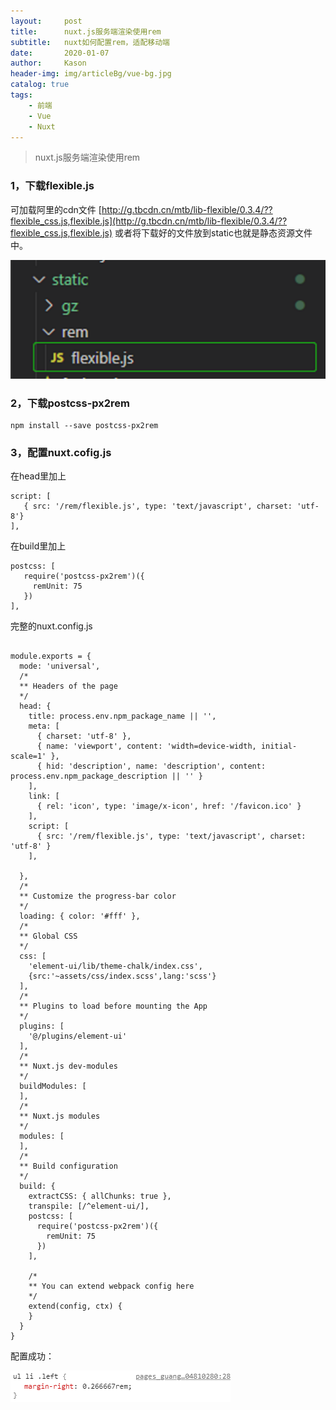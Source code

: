 ```yaml
---
layout:     post
title:      nuxt.js服务端渲染使用rem
subtitle:   nuxt如何配置rem，适配移动端
date:       2020-01-07
author:     Kason
header-img: img/articleBg/vue-bg.jpg
catalog: true
tags:
    - 前端
    - Vue
    - Nuxt
---
```


>nuxt.js服务端渲染使用rem


### 1，下载flexible.js
可加载阿里的cdn文件 [http://g.tbcdn.cn/mtb/lib-flexible/0.3.4/??flexible_css.js,flexible.js](http://g.tbcdn.cn/mtb/lib-flexible/0.3.4/??flexible_css.js,flexible.js)
或者将下载好的文件放到static也就是静态资源文件中。


![20200107102912.png](https://raw.githubusercontent.com/718087538/718087538.github.io/master/img/20200107102912.png)



### 2，下载postcss-px2rem
```
npm install --save postcss-px2rem
```

### 3，配置nuxt.cofig.js
在head里加上
```
script: [
   { src: '/rem/flexible.js', type: 'text/javascript', charset: 'utf-8'}
],
```
在build里加上
```
postcss: [
   require('postcss-px2rem')({
     remUnit: 75
   })
],
```
完整的nuxt.config.js
```

module.exports = {
  mode: 'universal',
  /*
  ** Headers of the page
  */
  head: {
    title: process.env.npm_package_name || '',
    meta: [
      { charset: 'utf-8' },
      { name: 'viewport', content: 'width=device-width, initial-scale=1' },
      { hid: 'description', name: 'description', content: process.env.npm_package_description || '' }
    ],
    link: [
      { rel: 'icon', type: 'image/x-icon', href: '/favicon.ico' }
    ],
    script: [
      { src: '/rem/flexible.js', type: 'text/javascript', charset: 'utf-8' }
    ],

  },
  /*
  ** Customize the progress-bar color
  */
  loading: { color: '#fff' },
  /*
  ** Global CSS
  */
  css: [
    'element-ui/lib/theme-chalk/index.css',
    {src:'~assets/css/index.scss',lang:'scss'}
  ],
  /*
  ** Plugins to load before mounting the App
  */
  plugins: [
    '@/plugins/element-ui'
  ],
  /*
  ** Nuxt.js dev-modules
  */
  buildModules: [
  ],
  /*
  ** Nuxt.js modules
  */
  modules: [
  ],
  /*
  ** Build configuration
  */
  build: {
    extractCSS: { allChunks: true },
    transpile: [/^element-ui/],
    postcss: [
      require('postcss-px2rem')({
        remUnit: 75
      })
    ],

    /*
    ** You can extend webpack config here
    */
    extend(config, ctx) {
    }
  }
}

```
配置成功：


![20200107103004.png](https://raw.githubusercontent.com/718087538/718087538.github.io/master/img/20200107103004.png)